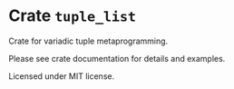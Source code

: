 # Crate `tuple_list`

Crate for variadic tuple metaprogramming.

Please see crate documentation for details and examples.

Licensed under MIT license.
